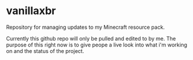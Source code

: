 # vanillaxbr
Repository for managing updates to my Minecraft resource pack.

Currently this github repo will only be pulled and edited to by me. The purpose of this right now is to give peope a live look into what i'm working on and the status of the project.
